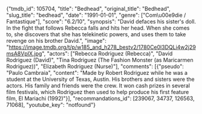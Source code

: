 {"tmdb_id": 105704, "title": "Bedhead", "original_title": "Bedhead", "slug_title": "bedhead", "date": "1991-01-01", "genre": ["Com\u00e9die / Fantastique"], "score": "6.2/10", "synopsis": "David defaces his sister's doll. In the fight that follows Rebecca falls and hits her head. When she comes to, she discovers that she has telekinetic powers, and uses them to take revenge on his brother David.", "image": "https://image.tmdb.org/t/p/w185_and_h278_bestv2/1780Ce0l3DQLi4w2j29msA8VpIX.jpg", "actors": ["Rebecca Rodriguez (Rebecca)", "David Rodriguez (David)", "Tina Rodriguez (The Fashion Monster (as Maricarmen Rodriguez))", "Elizabeth Rodriguez (Nurse)"], "comments": [{"pseudo": "Paulo Cambraia", "content": "Made by Robert Rodriguez while he was a student at the University of Texas, Austin. His brothers and sisters were the actors. His family and friends were the crew. It won cash prizes in several film festivals, which Rodriguez then used to help produce his first feature film, El Mariachi (1992)"}], "recommandations_id": [239067, 34737, 126563, 71068], "youtube_key": "notfound"}
